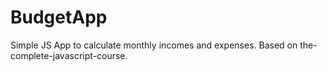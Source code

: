 # BudgetApp
Simple JS App to calculate monthly incomes and expenses. Based on the-complete-javascript-course.

